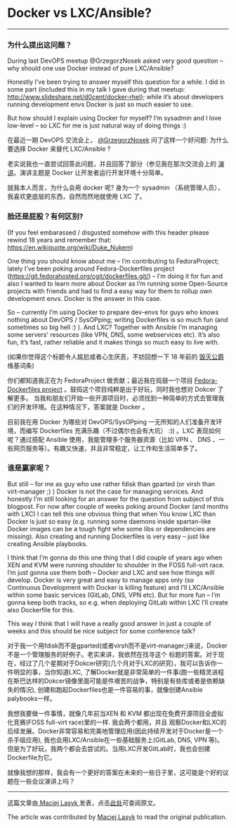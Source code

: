 # Docker vs LXC/Ansible?
---

### 为什么提出这问题？

During last DevOPS meetup @GrzegorzNosek asked very good question – why should one use Docker instead of pure LXC/Ansible?

Honestly I’ve been trying to answer myself this question for a while. I did in some part (included this in my talk I gave during that meetup: http://www.slideshare.net/d0cent/docker-rhel); while it’s about developers running development envs Docker is just so much easier to use.

But how should I explain using Docker for myself? I’m sysadmin and I love low-level – so LXC for me is just natural way of doing things :)

在最近一期 DevOPS 交流会上， [@GrzegorzNosek](https://twitter.com/GrzegorzNosek) 问了这样一个好问题: 为什么要选择 Docker 来替代 LXC/Ansible ?

老实说我也一直尝试回答此问题，并且回答了部分（参见我在那次交流会上的 [演讲](http://www.slideshare.net/d0cent/docker-rhel](http://www.slideshare.net/d0cent/docker-rhel) )。演讲主题是 Docker 让开发者运行开发环境十分简单。

就我本人而言，为什么会用 docker 呢? 身为一个 sysadmin （系统管理人员），我喜欢更底层的东西，自然而然地就使用 LXC 了。

### 脸还是屁股？有何区别?

(If you feel embarassed / disgusted somehow with this header please rewind 18 years and remember that: https://en.wikiquote.org/wiki/Duke_Nukem)

One thing you should know about me – I’m contributing to FedoraProject; lately I’ve been poking around Fedora-Dockerfiles project (https://git.fedorahosted.org/cgit/dockerfiles.git/) – I’m doing it for fun and also I wanted to learn more about Docker as I’m running some Open-Source projects with friends and had to find a easy way for them to rollup own development envs. Docker is the answer in this case.

So – currently I’m using Docker to prepare dev-envs for guys who knows nothing about DevOPS / SysOPping; writing Dockerfiles is so much fun (and sometimes so big hell :) ). And LXC? Together with Ansible I’m managing some servers’ resources (like VPN, DNS, some webservices etc). It’s also fun, it’s fast, rather reliable and it makes things so much easy to live with.


(如果你觉得这个标题令人尴尬或者心生厌恶，不妨回想一下 18 年前的 [毁灭公爵](https://en.wikiquote.org/wiki/Duke_Nukem) 维基词条)

你们都知道我正在为 FedoraProject 做贡献；最近我在捣鼓一个项目 [Fedora-Dockerfiles project](https://git.fedorahosted.org/cgit/dockerfiles.git/) 。鼓捣这个项目纯粹是出于好玩，同时我也想对 Dokcer 了解更多。 当我和朋友们开始一些开源项目时，必须找到一种简单的方式去管理我们的开发环境。在这种情况下，答案就是 Docker 。

目前我在用 Docker 为哪些对 DevOPS/SysOPping 一无所知的人们准备开发环境，而编写 Dockerfiles 充满乐趣（不过偶尔也会有大坑） :)) 。LXC 表现如何呢？通过搭配 Ansible 使用，我能管理多个服务器资源（比如 VPN 、 DNS 、一些网页服务等）。有趣又快速，并且非常稳定，让工作和生活简单多了。

### 谁是赢家呢？

But still – for me as guy who use rather fdisk than gparted (or virsh than virt-manager ;) ) Docker is not the case for managing services. And honestly I’m still looking for an answer for the question from subject of this blogpost. For now after couple of weeks poking around Docker (and months with LXC) I can tell this one obvious thing that when You know LXC than Docker is just so easy (e.g. running some daemons inside spartan-like Docker images can be a tough fight whe some libs or dependencies are missing). Also creating and running Dockerfiles is very easy – just like creating Ansible playbooks.

I think that I’m gonna do this one thing that I did couple of years ago when XEN and KVM were running shoulder to shoulder in the FOSS full-virt race. I’m just gonna use them both – Docker and LXC and see how things will develop. Docker is very great and easy to manage apps only (so Continuous Development with Docker is killing feature) and I’ll LXC/Ansible within some basic services (GitLab, DNS, VPN etc). But for more fun – I’m gonna keep both tracks, so e.g. when deploying GitLab within LXC I’ll create also Dockerfile for this.

This way I think that I will have a really good answer in just a couple of weeks and this should be nice subject for some conference talk?

对于我一个用fdisk而不是gparted(或者virsh而不是virt-manager;)来说，Docker不是一个管理服务的好例子。老实来讲，我依然在找寻这个
标题的答案。对于现在，经过了几个星期对于Dokcer研究(几个月对于LXC的研究)，我可以告诉你一件明显的事，当你知道LXC, 了解Docker就是非常简单的一件事(跑一些精灵进程在斯巴达样的Dokcer镜像里面可能是件艰苦的战争，特别是有些库或者是依赖缺失的情况), 创建和跑起Dockerfiles也是一件容易的事，就像创建Ansible palybooks一样。

我想我要做一件事情，就像几年前当XEN 和 KVM 都出现在免费开源项目全虚拟化竞赛(FOSS full-virt race)里的一样. 我会两个都用，并且
观察Docker和LXC的后续发展。Docker非常容易和完美地管理应用(因此持续开发对于Docker是一个杀手级应用), 我也会用LXC/Ansible在一些基础服务上(GitLab, DNS, VPN 等)。但是为了好玩，我两个都会去尝试的。当用LXC开发GitLab时，我也会创建
Dockerfile为它。

就像我想的那样，我会有一个更好的答案在未来的一些日子里，这可能是个好的议题在一些会议演讲上吗？

---
这篇文章由[ Maciej Lasyk ](http://maciek.lasyk.info/sysop/2014/03/16/docker-vs-lxcansible/?utm_source=Docker+News&utm_campaign=778f653f1b-Docker_0_5_0_7_18_2013&utm_medium=email&utm_term=0_c0995b6e8f-778f653f1b-235722981)发表，点击[此处](http://maciek.lasyk.info/sysop/2014/03/16/docker-vs-lxcansible/?utm_source=Docker+News&utm_campaign=778f653f1b-Docker_0_5_0_7_18_2013&utm_medium=email&utm_term=0_c0995b6e8f-778f653f1b-235722981)可查阅原文。

The article was contributed by [Maciej Lasyk](http://maciek.lasyk.info/sysop/2014/03/16/docker-vs-lxcansible/?utm_source=Docker+News&utm_campaign=778f653f1b-Docker_0_5_0_7_18_2013&utm_medium=email&utm_term=0_c0995b6e8f-778f653f1b-235722981) to read the original publication.
